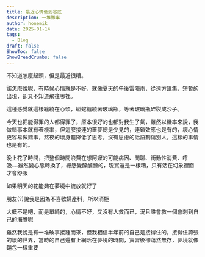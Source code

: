 ```yaml
---
title: 最近心情低到谷底
description: 一堆雖事
author: honemik
date: 2025-01-14
tags:
  - Blog
draft: false
ShowToc: false
ShowBreadCrumbs: false
---
```


不知道怎麼起頭，但是最近很糟。

該怎麼說呢，有時候心情就是不好，就像夏天的午後雷陣雨，從遠方匯集，短暫的出現，卻又不知道飛往哪裡。

這種感覺就這樣纏繞在心頭，蟒蛇纏繞著玻璃瓶，等著玻璃瓶碎裂成沙子。

今天也把能得罪的人都得罪了，原本很好的也都對我生了氣，雖然以機率來說，我做錯事本就有著機率，但這麼接連的噩夢總是少見的，連鎖效應也是有的，壞心情更容易做錯事，熬夜的壞身體降低了思考，沒有思慮的話語劃傷別人，這樣的事情也是有的。

晚上花了時間，把整個時間浪費在想阿嬤的可能病因、閒聊、衝動性消費、呼吸....雖然變心態轉換了，總感覺醉醺醺的，現實還是一樣糟，只有活在幻象裡面才會舒服

如果明天的花能夠在夢境中綻放就好了

朋友(?)說我是因為不喜歡婦產科，所以消極

大概不是吧，而是單純的，心情不好，又沒有人救而已，況且誰會救一個會刺到自己的海膽呢

雖然我說是有一堆破事接踵而來，但我相信半年前的自己是接得住的，接得住誇張的壞的世界，當時的自己還有上網活在夢境的時間，實習後卻蕩然無存，夢境就像麵包一樣重要
